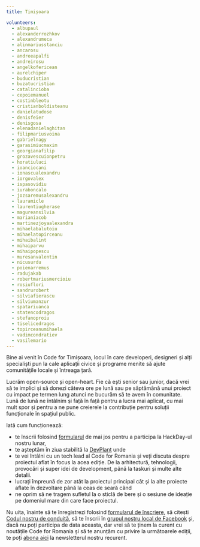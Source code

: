 ```yaml
---
title: Timișoara

volunteers:
  - albupaul
  - alexanderrozhkov
  - alexandrumeca
  - alinmariusstanciu
  - ancarosu
  - andreeapalfi
  - andreirosu
  - angelkofericean
  - aurelchiper
  - buducristian
  - buzatucristian
  - catalincioba
  - cepoiemanuel
  - costinbleotu
  - cristianboldisteanu
  - danielatudose
  - denisfeier
  - denisgosa
  - elenadanielaghitan
  - filipmariusvoina
  - gabrielnagy
  - garasimiucmaxim
  - georgianafilip
  - grozavescuionpetru
  - horatiuluci
  - ioanciocani
  - ionascualexandru
  - iorgovalex
  - ispasovidiu
  - iuraboncalo
  - jozsaremusalexandru
  - lauramicle
  - laurentiugherase
  - magureansilvia
  - marianiacob
  - martinezjoyaalexandra
  - mihaelabalutoiu
  - mihaelatopirceanu
  - mihaibalint
  - mihaiparvu
  - mihaipopescu
  - muresanvalentin
  - nicusurdu
  - poienarremus
  - radujakab
  - robertmariusmercioiu
  - rosiuflori
  - sandrurobert
  - silviafierascu
  - silviumanzur
  - spatariuanca
  - statencodragos
  - stefanoproiu
  - tiselicedragos
  - topirceanumihaela
  - vadimcondratiev
  - vasilemario
---
```


Bine ai venit în Code for Timișoara, locul în care developeri, designeri și alți specialiști pun la cale aplicații civice și programe menite să ajute comunitățile locale și întreaga țară.

Lucrăm open-source și open-heart. Fie că ești senior sau junior, dacă vrei să te implici și să donezi câteva ore pe lună sau pe săptămână unui proiect cu impact pe termen lung atunci ne bucurăm să te avem în comunitate. Lună de lună ne întâlnim și față în față pentru a lucra mai aplicat, cu mai mult spor și pentru a ne pune creierele la contribuție pentru soluții funcționale în spațiul public. 

Iată cum funcționează: 

* te înscrii folosind [formularul](https://tfsg.code4.ro/ro/hackday/) de mai jos pentru a participa la HackDay-ul nostru lunar, 
* te așteptăm în ziua stabilită la [DevPlant](https://g.page/devplant?share) unde
* te vei întâlni cu un tech lead al Code for Romania și veți discuta despre proiectul aflat în focus la acea ediție. De la arhitectură, tehnologii, provocări și super idei de development, până la taskuri și multe alte detalii. 
* lucrați împreună de zor atât la proiectul principal cât și la alte proiecte aflate în dezvoltare până la ceas de seară când 
* ne oprim să ne tragem sufletul la o sticlă de bere și o sesiune de ideație pe domeniul mare din care face proiectul. 

Nu uita, înainte să te înregistrezi folosind [formularul de înscriere](https://tfsg.code4.ro/ro/hackday/), să citești [Codul nostru de conduită](https://code4.ro/ro/codul-de-conduita/), să te înscrii în [grupul nostru local de Facebook](https://www.facebook.com/pg/code4romania/groups/?ref=page_internal) și, dacă nu poți participa de data aceasta, dar vrei să te ținem la curent cu noutățile Code for Romania și să te anunțăm cu privire la următoarele ediții, te poți [abona aici](https://code4.us13.list-manage.com/subscribe?u=1bcbbbff5fbab7429738442f5&id=cb38ce1e2a) la newsletterul nostru recurent. 

